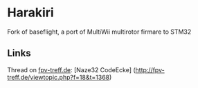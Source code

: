 Harakiri
========
Fork of baseflight, a port of MultiWii multirotor firmare to STM32

Links
-----
Thread on [fpv-treff.de](http://fpv-treff.de): [Naze32 CodeEcke] (http://fpv-treff.de/viewtopic.php?f=18&t=1368)
